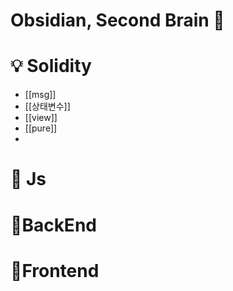 # Obsidian, Second Brain 🧠

# 💡 Solidity 
* [[msg]]
* [[상태변수]]
*  [[view]]
*  [[pure]]
* 

# 📜 Js

# 📒BackEnd

# 📖Frontend



